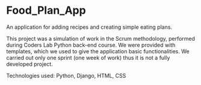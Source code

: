 # Food_Plan_App

An application for adding recipes and creating simple eating plans.

This project was a simulation of work in the Scrum methodology, performed during Coders Lab Python back-end course. We were provided with templates, which we used to give the application basic functionalities. We carried out only one sprint (one week of work) thus it is not a fully developed project.

Technologies used: Python, Django, HTML, CSS
